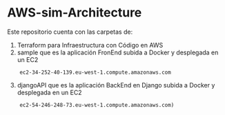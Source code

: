 # AWS-sim-Architecture

Este repositorio cuenta con las carpetas de:
1. Terraform para Infraestructura con Código en AWS
2. sample que es la aplicación FronEnd subida a Docker y desplegada en un EC2 
  ``` 34.252.40.139
      ec2-34-252-40-139.eu-west-1.compute.amazonaws.com
  ```
3. djangoAPI que es la aplicación BackEnd en Django subida a Docker y desplegada en un EC2 
  ``` 54.246.248.73 
      ec2-54-246-248-73.eu-west-1.compute.amazonaws.com)
  ```

